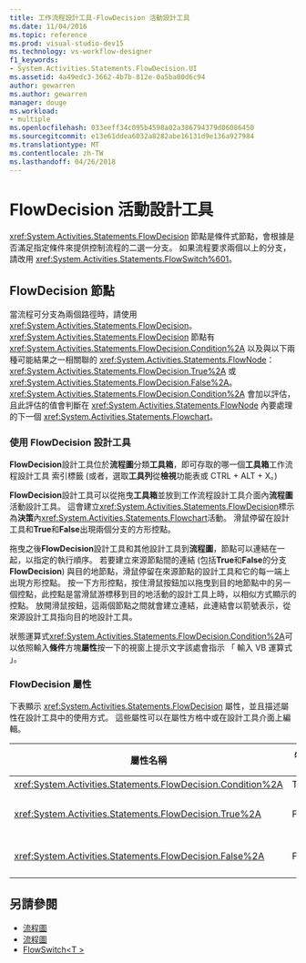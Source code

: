 ```yaml
---
title: 工作流程設計工具-FlowDecision 活動設計工具
ms.date: 11/04/2016
ms.topic: reference
ms.prod: visual-studio-dev15
ms.technology: vs-workflow-designer
f1_keywords:
- System.Activities.Statements.FlowDecision.UI
ms.assetid: 4a49edc3-3662-4b7b-812e-0a5ba00d6c94
author: gewarren
ms.author: gewarren
manager: douge
ms.workload:
- multiple
ms.openlocfilehash: 033eeff34c095b4598a02a386794379d06086450
ms.sourcegitcommit: e13e61ddea6032a8282abe16131d9e136a927984
ms.translationtype: MT
ms.contentlocale: zh-TW
ms.lasthandoff: 04/26/2018
---
```

# <a name="flowdecision-activity-designer"></a>FlowDecision 活動設計工具

<xref:System.Activities.Statements.FlowDecision> 節點是條件式節點，會根據是否滿足指定條件來提供控制流程的二選一分支。 如果流程要求兩個以上的分支，請改用 <xref:System.Activities.Statements.FlowSwitch%601>。

## <a name="the-flowdecision-node"></a>FlowDecision 節點

當流程可分支為兩個路徑時，請使用 <xref:System.Activities.Statements.FlowDecision>。 <xref:System.Activities.Statements.FlowDecision> 節點有 <xref:System.Activities.Statements.FlowDecision.Condition%2A> 以及與以下兩種可能結果之一相關聯的 <xref:System.Activities.Statements.FlowNode>：<xref:System.Activities.Statements.FlowDecision.True%2A> 或 <xref:System.Activities.Statements.FlowDecision.False%2A>。 <xref:System.Activities.Statements.FlowDecision.Condition%2A> 會加以評估，且此評估的值會判斷在 <xref:System.Activities.Statements.FlowNode> 內要處理的下一個 <xref:System.Activities.Statements.Flowchart>。

### <a name="using-the-flowdecision-designer"></a>使用 FlowDecision 設計工具
 **FlowDecision**設計工具位於**流程圖**分類**工具箱**，即可存取的哪一個**工具箱**工作流程設計工具 索引標籤 (或者，選取**工具列**從**檢視**功能表或 CTRL + ALT + X。)

 **FlowDecision**設計工具可以從拖曳**工具箱**並放到工作流程設計工具介面內**流程圖**活動設計工具。 這會建立<xref:System.Activities.Statements.FlowDecision>標示為**決策**內<xref:System.Activities.Statements.Flowchart>活動。 滑鼠停留在設計工具和**True**和**False**出現兩個分支的方形控點。

 拖曳之後**FlowDecision**設計工具和其他設計工具到**流程圖**，節點可以連結在一起，以指定的執行順序。 若要建立來源節點間的連結 (包括**True**和**False**的分支**FlowDecision**) 與目的地節點，滑鼠停留在來源節點的設計工具和它的每一端上出現方形控點。 按一下方形控點，按住滑鼠按鈕加以拖曳到目的地節點中的另一個控點，此控點是當滑鼠游標移到目的地活動的設計工具上時，以相似方式顯示的控點。 放開滑鼠按鈕，這兩個節點之間就會建立連結，此連結會以箭號表示，從來源設計工具指向目的地設計工具。

 狀態運算式<xref:System.Activities.Statements.FlowDecision.Condition%2A>可以依照輸入**條件**方塊**屬性**按一下的視窗上提示文字該處會指示 「 輸入 VB 運算式 」。

### <a name="the-flowdecision-properties"></a>FlowDecision 屬性
 下表顯示 <xref:System.Activities.Statements.FlowDecision> 屬性，並且描述屬性在設計工具中的使用方式。 這些屬性可以在屬性方格中或在設計工具介面上編輯。

|屬性名稱|必要項|使用方式|
|-------------------|--------------|-----------|
|<xref:System.Activities.Statements.FlowDecision.Condition%2A>|True|判斷流程控制要採取的條件限制。|
|<xref:System.Activities.Statements.FlowDecision.True%2A>|False|如果滿足 <xref:System.Activities.Statements.FlowDecision.Condition%2A> 的條件，則由流程控制採取的路徑。|
|<xref:System.Activities.Statements.FlowDecision.False%2A>|False|如果不滿足 <xref:System.Activities.Statements.FlowDecision.Condition%2A> 的條件，則由流程控制採取的路徑。|

## <a name="see-also"></a>另請參閱

- [流程圖](../workflow-designer/flowchart-activity-designers.md)
- [流程圖](../workflow-designer/flowchart-activity-designer.md)
- [FlowSwitch\<T >](../workflow-designer/flowswitch-t-activity-designer.md)